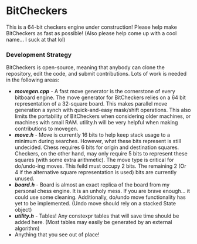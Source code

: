 # BitCheckers

This is a 64-bit checkers engine under construction! Please help make BitCheckers as fast as possible! (Also please help come up with a cool name... I suck at that lol)

### Development Strategy
BitCheckers is open-source, meaning that anybody can clone the repository, edit the code, and submit contributions.
Lots of work is needed in the following areas:
<ul>
 <li>
  <b><i>movegen.cpp</i></b> - A fast move generator is the cornerstone of every bitboard engine. The move generator for BitCheckers relies on a 64 bit representation of a 32-square board. This makes parallel move generation a synch with quick-and-easy mask/shift operations. This also limits the portability of BitCheckers when considering older machines, or machines with small RAM. utility.h will be very helpful when making contributions to movegen.
 </li>
 <li>
  <b><i>move.h</i></b> - Move is currently 16 bits to help keep stack usage to a minimum during searches. However, what these bits represent is still undecided. Chess requires 6 bits for origin and destination squares. Checkers, on the other hand, may only require 5 bits to represent these squares (with some extra arithmetic). The move type is critical for do/undo-ing moves. This feild must occupy 2 bits. The remaining 2 (Or 4 if the alternative square representation is used) bits are currently unused.
 </li> 
 <li>
  <b><i>board.h</i></b> - Board is almost an exact replica of the board from my personal chess engine. It is an unholy mess. If you are brave enough... it could use some cleaning. Additionally, do/undo move functionality has yet to be implemented. (Undo move should rely on a stacked State object)
 </li>
 <li>
  <b><i>utility.h</i></b> - Tables! Any constexpr tables that will save time should be added here. (Most tables may easily be generated by an external algorithm)
 </li>
 <li>
  Anything that you see out of place!
 </li>
</ol>

